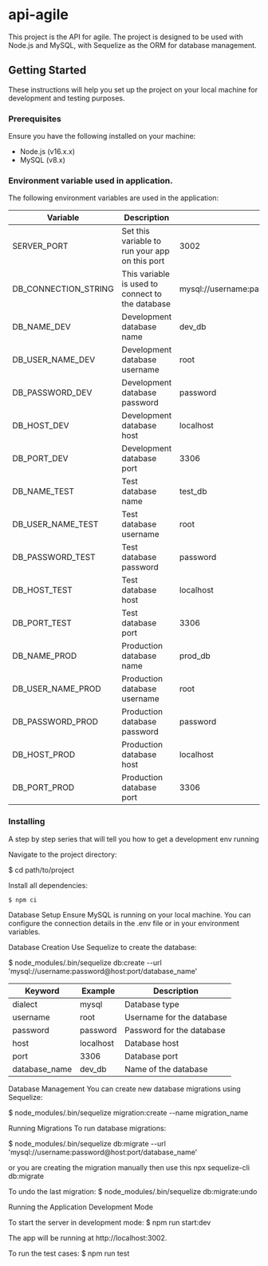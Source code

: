 # api-agile

This project is the API for agile. The project is designed to be used with Node.js and MySQL, with Sequelize as the ORM for database management.

## Getting Started

These instructions will help you set up the project on your local machine for development and testing purposes.

### Prerequisites

Ensure you have the following installed on your machine:

- Node.js (v16.x.x)
- MySQL (v8.x)

### Environment variable used in application.

The following environment variables are used in the application:

| Variable             | Description                                           | Example                                             |
| -------------------  | ----------------------------------------------------- | --------------------------------------------------- |
| SERVER_PORT          | Set this variable to run your app on this port        | 3002                                                |
| DB_CONNECTION_STRING | This variable is used to connect to the database      | mysql://username:password@host:port/database_name   |
| DB_NAME_DEV          | Development database name                             | dev_db                                              |
| DB_USER_NAME_DEV     | Development database username                         | root                                                |
| DB_PASSWORD_DEV      | Development database password                         | password                                            |
| DB_HOST_DEV          | Development database host                             | localhost                                           |
| DB_PORT_DEV          | Development database port                             | 3306                                                |
| DB_NAME_TEST         | Test database name                                    | test_db                                             |
| DB_USER_NAME_TEST    | Test database username                                | root                                                |
| DB_PASSWORD_TEST     | Test database password                                | password                                            |
| DB_HOST_TEST         | Test database host                                    | localhost                                           |
| DB_PORT_TEST         | Test database port                                    | 3306                                                |
| DB_NAME_PROD         | Production database name                              | prod_db                                             |
| DB_USER_NAME_PROD    | Production database username                          | root                                                |
| DB_PASSWORD_PROD     | Production database password                          | password                                            |
| DB_HOST_PROD         | Production database host                              | localhost                                           |
| DB_PORT_PROD         | Production database port                              | 3306                                                |

### Installing

A step by step series that will tell you how to get a development env running

Navigate to the project directory:

$ cd path/to/project

Install all dependencies:

```
$ npm ci
```

Database Setup
Ensure MySQL is running on your local machine. You can configure the connection details in the .env file or in your environment variables.

Database Creation
Use Sequelize to create the database:


$ node_modules/.bin/sequelize db:create --url 'mysql://username:password@host:port/database_name'

| Keyword       | Example     | Description            |
| ------------- | ----------- | ---------------------- |
| dialect       | mysql       | Database type          |
| username      | root        | Username for the database |
| password      | password    | Password for the database |
| host          | localhost   | Database host          |
| port          | 3306        | Database port          |
| database_name | dev_db      | Name of the database   |


Database Management
You can create new database migrations using Sequelize:

$ node_modules/.bin/sequelize migration:create --name migration_name

Running Migrations
To run database migrations:

$ node_modules/.bin/sequelize db:migrate --url 'mysql://username:password@host:port/database_name'


or you are creating the migration manually then use this
npx sequelize-cli db:migrate

To undo the last migration:
$ node_modules/.bin/sequelize db:migrate:undo


Running the Application
Development Mode

To start the server in development mode:
$ npm run start:dev


The app will be running at http://localhost:3002.

To run the test cases:
$ npm run test




